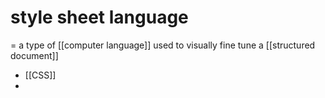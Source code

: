 # style sheet language
= a type of [[computer language]] used to visually fine tune a [[structured document]]

- [[CSS]]
- 